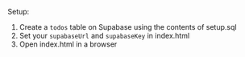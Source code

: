 Setup:
1. Create a `todos` table on Supabase using the contents of setup.sql
2. Set your `supabaseUrl` and `supabaseKey` in index.html
3. Open index.html in a browser

